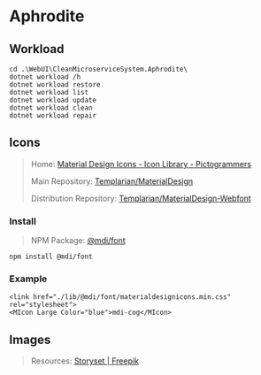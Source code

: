 # Aphrodite

## Workload

```
cd .\WebUI\CleanMicroserviceSystem.Aphrodite\
dotnet workload /h
dotnet workload restore
dotnet workload list
dotnet workload update
dotnet workload clean
dotnet workload repair
```

## Icons

> Home: [Material Design Icons - Icon Library - Pictogrammers](https://pictogrammers.com/library/mdi/)
> 
> Main Repository: [Templarian/MaterialDesign](https://github.com/Templarian/MaterialDesign)
> 
> Distribution Repository: [Templarian/MaterialDesign-Webfont](https://github.com/Templarian/MaterialDesign-Webfont)

### Install

> NPM Package: [@mdi/font](https://www.npmjs.com/package/@mdi/font)

```shell
npm install @mdi/font
```

### Example

```aspnet
<link href="./lib/@mdi/font/materialdesignicons.min.css" rel="stylesheet">
<MIcon Large Color="blue">mdi-cog</MIcon>
```

## Images

> Resources: [Storyset | Freepik](https://www.freepik.com/author/stories)


